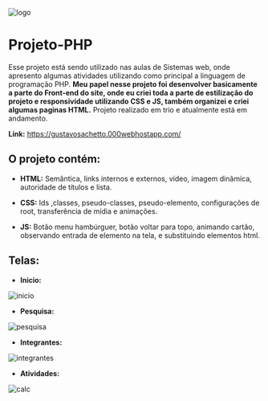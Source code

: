 ![logo](https://github.com/GustavoSachetto/Projeto-PHP/assets/136517074/3161e683-e74e-4c8a-8892-dae818324873)


# Projeto-PHP
Esse projeto está sendo utilizado nas aulas de Sistemas web, onde apresento algumas atividades utilizando como principal a linguagem de programação PHP. **Meu papel nesse projeto foi desenvolver basicamente a parte do Front-end do site, onde eu criei toda a parte de estilização do projeto e responsividade utilizando CSS e JS, também organizei e criei algumas paginas HTML.** Projeto realizado em trio e atualmente está em andamento.

__Link:__ https://gustavosachetto.000webhostapp.com/

## O projeto contém: 

* __HTML:__ Semântica, links internos e externos, vídeo, imagem dinâmica, autoridade de títulos e lista.

* __CSS:__ Ids ,classes, pseudo-classes, pseudo-elemento, configurações de root, transferência de mídia e animações.

* __JS:__ Botão menu hambúrguer, botão voltar para topo, animando cartão, observando entrada de elemento na tela, e substituindo elementos html.

## Telas:
* __Inicio:__
  
![inicio](https://github.com/GustavoSachetto/Projeto-PHP/assets/136517074/c54bc64d-72da-4767-ad16-b66fdce9a3e0)
* __Pesquisa:__
  
![pesquisa](https://github.com/GustavoSachetto/Projeto-PHP/assets/136517074/094c541e-bdb6-45e6-ae1a-62fca02da875)
* __Integrantes:__
  
![integrantes](https://github.com/GustavoSachetto/Projeto-PHP/assets/136517074/4f130477-8d0b-4b35-97ac-2c7d5fd6c647)
* __Atividades:__
  
![calc](https://github.com/GustavoSachetto/Projeto-PHP/assets/136517074/2fe93094-8910-4ecd-8f54-405d6e99dbda)
